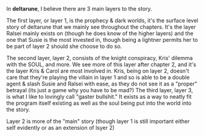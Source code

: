 In <b>deltarune</b>, I believe there are 3 main layers to the story.

The first layer, or layer 1, is the prophecy & dark worlds, 
it's the surface level story of deltarune that we mainly see throughout the chapters. 
It's the layer Ralsei mainly exists on (though he does know of the higher layers) 
and the one that Susie is the most invested in, though being a lightner permits her 
to be part of layer 2 should she choose to do so.

The second layer, layer 2, consists of the knight conspiracy, 
Kris' dilemma with the SOUL, and more. We see more of this 
layer after chapter 2, and it's the layer Kris & Carol are 
most involved in. Kris, being on layer 2, doesn't care that 
they're playing the villain in layer 1 and so is able to be
a double agent & slash Susie and Ralsei with ease, as they do not see it as a "proper" betrayal 
(its just a game why you have to be mad?)
The third layer, layer 3, is what I like to lovingly call "gaster bullshit." 
It exists as a way to neatly fit the program itself existing as well as the 
soul being put into the world into the story. 

Layer 2 is more of the "main" story (though layer 1 is still important either self evidently or as an extension of lsyer 2)